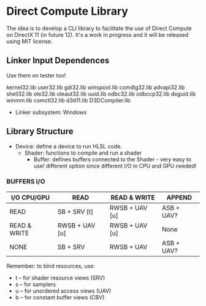 # Direct Compute Library

The idea is to develop a CLI library to facilitate the use of Direct Compute on DirectX 11 (in future 12). It's a work in progress and it will be released using MIT license. 

## Linker Input Dependences

Use them on tester too! 

kernel32.lib
user32.lib
gdi32.lib
winspool.lib
comdlg32.lib
advapi32.lib
shell32.lib
ole32.lib
oleaut32.lib
uuid.lib
odbc32.lib
odbccp32.lib
dxguid.lib
winmm.lib
comctl32.lib
d3d11.lib
D3DCompiler.lib

- Linker subsystem: Windows

## Library Structure

- Device: define a device to run HLSL code. 
  - Shader: functions to compile and run a shader 
    - Buffer: defines buffers connected to the Shader - very easy to use!  different option since different I/O in CPU and GPU needed!

### BUFFERS I/O

| I/O CPU/GPU  | READ       | READ & WRITE | APPEND     |
| ------------ | ---------- | ------------ | ---------- |
| READ         | SB + SRV  [t] | RWSB + UAV [u]  | ASB + UAV? |
| READ & WRITE | RWSB + UAV [u]  | RWSB + UAV  [u]  | None       |
| NONE         | SB  + SRV  | RWSB + UAV   | ASB + UAV? |

Remember: to bind resources, use:
  - t – for shader resource views (SRV)
  - s – for samplers
  - u – for unordered access views (UAV)
  - b – for constant buffer views (CBV)
